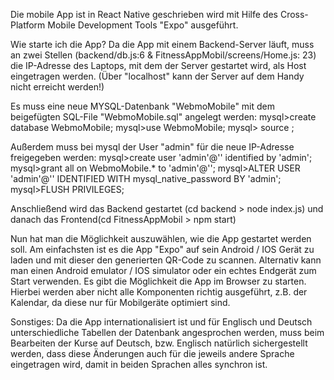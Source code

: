 Die mobile App ist in React Native geschrieben wird mit Hilfe des Cross-Platform Mobile Development Tools "Expo" ausgeführt.

Wie starte ich die App?
Da die App mit einem Backend-Server läuft, muss an zwei Stellen (backend/db.js:6 & FitnessAppMobil/screens/Home.js: 23) die IP-Adresse des Laptops, mit dem der Server gestartet wird, als Host eingetragen werden. (Über "localhost" kann der Server auf dem Handy nicht erreicht werden!)

Es muss eine neue MYSQL-Datenbank "WebmoMobile" mit dem beigefügten SQL-File "WebmoMobile.sql" angelegt werden:
mysql>create database WebmoMobile;
mysql>use WebmoMobile;
mysql> source <path to the sqlfile>;

Außerdem muss bei mysql der User "admin" für die neue IP-Adresse freigegeben werden:
mysql>create user 'admin'@'<individuelle IP-Adresse>' identified by 'admin';
mysql>grant all on WebmoMobile.\* to 'admin'@'<individuelle IP-Adresse>';
mysql>ALTER USER 'admin'@'<individuelle IP-Adresse>' IDENTIFIED WITH mysql_native_password BY 'admin';
mysql>FLUSH PRIVILEGES;

Anschließend wird das Backend gestartet (cd backend > node index.js) und danach das Frontend(cd FitnessAppMobil > npm start)

Nun hat man die Möglichkeit auszuwählen, wie die App gestartet werden soll. Am einfachsten ist es die App "Expo" auf sein Android / IOS Gerät zu laden und mit dieser den generierten QR-Code zu scannen. Alternativ kann man einen Android emulator / IOS simulator oder ein echtes Endgerät zum Start verwenden. Es gibt die Möglichkeit die App im Browser zu starten. Hierbei werden aber nicht alle Komponenten richtig ausgeführt, z.B. der Kalendar, da diese nur für Mobilgeräte optimiert sind.

Sonstiges:
Da die App internationalisiert ist und für Englisch und Deutsch unterschiedliche Tabellen der Datenbank angesprochen werden, muss beim Bearbeiten der Kurse auf Deutsch, bzw. Englisch natürlich sichergestellt werden, dass diese Änderungen auch für die jeweils andere Sprache eingetragen wird, damit in beiden Sprachen alles synchron ist.
